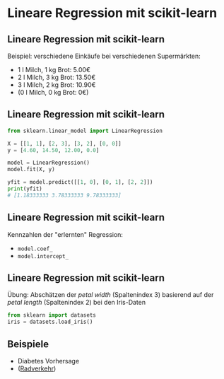 # Lineare Regression mit scikit-learn

## Lineare Regression mit scikit-learn

Beispiel: verschiedene Einkäufe bei verschiedenen Supermärkten:

- 1 l Milch, 1 kg Brot: 5.00€
- 2 l Milch, 3 kg Brot: 13.50€
- 3 l Milch, 2 kg Brot: 10.90€
- (0 l Milch, 0 kg Brot: 0€)

## Lineare Regression mit scikit-learn

```py
from sklearn.linear_model import LinearRegression

X = [[1, 1], [2, 3], [3, 2], [0, 0]]
y = [4.60, 14.50, 12.00, 0.0]

model = LinearRegression()
model.fit(X, y)

yfit = model.predict([[1, 0], [0, 1], [2, 2]])
print(yfit)
# [1.18333333 3.78333333 9.78333333]
```

## Lineare Regression mit scikit-learn

Kennzahlen der "erlernten" Regression:

- `model.coef_`
- `model.intercept_`

## Lineare Regression mit scikit-learn

Übung: Abschätzen der _petal width_ (Spaltenindex 3) basierend auf der _petal length_ (Spaltenindex 2) bei den Iris-Daten

```py
from sklearn import datasets
iris = datasets.load_iris()
```

## Beispiele

- Diabetes Vorhersage
- ([Radverkehr](https://jakevdp.github.io/PythonDataScienceHandbook/05.06-linear-regression.html#Example:-Predicting-Bicycle-Traffic))
